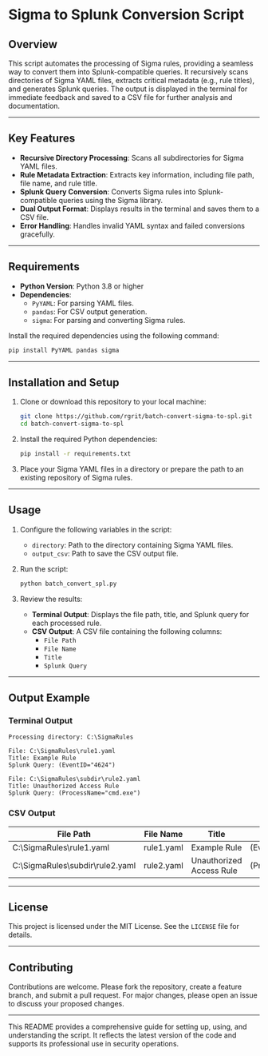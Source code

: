 # Sigma to Splunk Conversion Script

## Overview
This script automates the processing of Sigma rules, providing a seamless way to convert them into Splunk-compatible queries. It recursively scans directories of Sigma YAML files, extracts critical metadata (e.g., rule titles), and generates Splunk queries. The output is displayed in the terminal for immediate feedback and saved to a CSV file for further analysis and documentation.

---

## Key Features
- **Recursive Directory Processing**: Scans all subdirectories for Sigma YAML files.
- **Rule Metadata Extraction**: Extracts key information, including file path, file name, and rule title.
- **Splunk Query Conversion**: Converts Sigma rules into Splunk-compatible queries using the Sigma library.
- **Dual Output Format**: Displays results in the terminal and saves them to a CSV file.
- **Error Handling**: Handles invalid YAML syntax and failed conversions gracefully.

---

## Requirements
- **Python Version**: Python 3.8 or higher
- **Dependencies**:
  - `PyYAML`: For parsing YAML files.
  - `pandas`: For CSV output generation.
  - `sigma`: For parsing and converting Sigma rules.

Install the required dependencies using the following command:
```bash
pip install PyYAML pandas sigma
```

---

## Installation and Setup
1. Clone or download this repository to your local machine:
   ```bash
   git clone https://github.com/rgrit/batch-convert-sigma-to-spl.git
   cd batch-convert-sigma-to-spl
   ```

2. Install the required Python dependencies:
   ```bash
   pip install -r requirements.txt
   ```

3. Place your Sigma YAML files in a directory or prepare the path to an existing repository of Sigma rules.

---

## Usage
1. Configure the following variables in the script:
   - `directory`: Path to the directory containing Sigma YAML files.
   - `output_csv`: Path to save the CSV output file.

2. Run the script:
   ```bash
   python batch_convert_spl.py
   ```

3. Review the results:
   - **Terminal Output**: Displays the file path, title, and Splunk query for each processed rule.
   - **CSV Output**: A CSV file containing the following columns:
     - `File Path`
     - `File Name`
     - `Title`
     - `Splunk Query`

---

## Output Example

### Terminal Output
```
Processing directory: C:\SigmaRules

File: C:\SigmaRules\rule1.yaml
Title: Example Rule
Splunk Query: (EventID="4624")

File: C:\SigmaRules\subdir\rule2.yaml
Title: Unauthorized Access Rule
Splunk Query: (ProcessName="cmd.exe")
```

### CSV Output
| **File Path**                             | **File Name**      | **Title**                | **Splunk Query**          |
|-------------------------------------------|--------------------|--------------------------|---------------------------|
| C:\SigmaRules\rule1.yaml                  | rule1.yaml         | Example Rule             | (EventID="4624")          |
| C:\SigmaRules\subdir\rule2.yaml           | rule2.yaml         | Unauthorized Access Rule | (ProcessName="cmd.exe")   |

---

## License
This project is licensed under the MIT License. See the `LICENSE` file for details.

---

## Contributing
Contributions are welcome. Please fork the repository, create a feature branch, and submit a pull request. For major changes, please open an issue to discuss your proposed changes.

---

This README provides a comprehensive guide for setting up, using, and understanding the script. It reflects the latest version of the code and supports its professional use in security operations.
